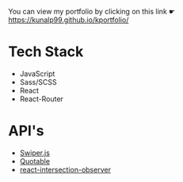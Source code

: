You can view my portfolio by clicking on this link ☛ https://kunalp99.github.io/kportfolio/

# Tech Stack
- JavaScript
- Sass/SCSS 
- React
- React-Router

# API's
- [Swiper.js](https://swiperjs.com/)
- [Quotable](https://github.com/lukePeavey/quotable)
- [react-intersection-observer](https://www.npmjs.com/package/react-intersection-observer)

